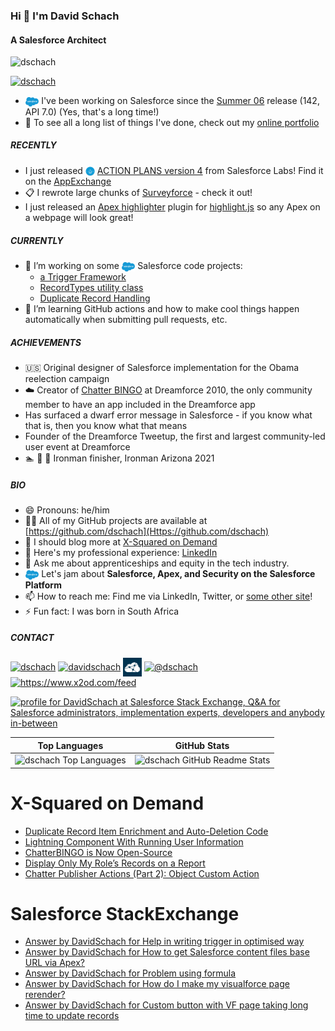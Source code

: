 ### Hi 👋 I'm David Schach

#### A Salesforce Architect

<p align="left"> <img src="https://komarev.com/ghpvc/?username=dschach&label=Profile%20views&color=0e75b6&style=flat" alt="dschach" /> </p>
<p align="left"> <a href="https://twitter.com/dschach" target="blank"><img src="https://img.shields.io/twitter/follow/dschach?logo=twitter&style=for-the-badge" alt="dschach" /></a></p>

- <img src="https://raw.githubusercontent.com/dschach/dschach/main/media/Salesforce-logo.png" height="15" style="vertical-align: middle;"/> I've been working on Salesforce since the [Summer 06](https://resources.docs.salesforce.com/142/latest/en-us/sfdc/pdf/salesforce_summer06_release_notes.pdf) release (142, API 7.0) (Yes, that's a long time!)
- 💼 To see all a long list of things I've done, check out my [online portfolio](https://my.visualcv.com/dschach_portfolio/)

##### RECENTLY

- I just released <img src="media/labs.png" height="15" width="15" style="vertical-align: middle;"/> [ACTION PLANS version 4](https://github.com/SalesforceLabs/ActionPlansV4) from Salesforce Labs! Find it on the [AppExchange](https://sforce.co/3wWTEqK)
- 📋 I rewrote large chunks of [Surveyforce](https://github.com/SalesforceLabs/survey-force) - check it out!
- I just released an [Apex highlighter](https://github.com/highlightjs/highlightjs-apex) plugin for [highlight.js](https://highlightjs.org/) so any Apex on a webpage will look great!

##### CURRENTLY

- 🔭 I’m working on some <img src="https://raw.githubusercontent.com/dschach/dschach/main/media/Salesforce-logo.png" height="15" style="vertical-align: middle;"/> Salesforce code projects:
  - [a Trigger Framework](https://github.com/dschach/salesforce-trigger-framework)
  - [RecordTypes utility class](https://github.com/dschach/record-types)
  - [Duplicate Record Handling](https://github.com/dschach/duplicatehandling)
- 🌱 I’m learning GitHub actions and how to make cool things happen automatically when submitting pull requests, etc.

##### ACHIEVEMENTS

- :us: Original designer of Salesforce implementation for the Obama reelection campaign
- :cloud: Creator of [Chatter BINGO](https://github.com/dschach/ChatterBINGO) at Dreamforce 2010, the only community member to have an app included in the Dreamforce app
- Has surfaced a dwarf error message in Salesforce - if you know what that is, then you know what that means
- Founder of the Dreamforce Tweetup, the first and largest community-led user event at Dreamforce
- :swimmer: :bicyclist: :runner: Ironman finisher, Ironman Arizona 2021

##### BIO

- 😄 Pronouns: he/him
- 👨‍💻 All of my GitHub projects are available at [https://github.com/dschach](Https://github.com/dschach)
- 📝 I should blog more at [X-Squared on Demand](https://www.x2od.com)
- 📄 Here's my professional experience: [LinkedIn](https://www.linkedin.com/in/davidschach/)
- 💬 Ask me about apprenticeships and equity in the tech industry.
- <img src="https://raw.githubusercontent.com/dschach/dschach/main/media/Salesforce-logo.png" height="15" style="vertical-align: middle;"/> Let's jam about **Salesforce, Apex, and Security on the Salesforce Platform**
- 📫 How to reach me: Find me via LinkedIn, Twitter, or [some other site](https://www.duckduckgo.com)!
- ⚡ Fun fact: I was born in South Africa

##### CONTACT

<p align="left">
<a href="https://twitter.com/dschach" target="blank"><img align="center" src="https://raw.githubusercontent.com/rahuldkjain/github-profile-readme-generator/master/src/images/icons/Social/twitter.svg" alt="dschach" height="30" width="40" /></a>
<a href="https://linkedin.com/in/davidschach" target="blank"><img align="center" src="https://raw.githubusercontent.com/rahuldkjain/github-profile-readme-generator/master/src/images/icons/Social/linked-in-alt.svg" alt="davidschach" height="30" width="40" /></a>
<a href="https://salesforce.stackexchange.com/users/dschach" target="blank"><img align="center" src="media/SalesforceStackExchangeLogo.png" alt="dschach" height="30" width="30" /></a>
<a href="https://medium.com/@dschach" target="blank"><img align="center" src="https://raw.githubusercontent.com/rahuldkjain/github-profile-readme-generator/master/src/images/icons/Social/medium.svg" alt="@dschach" height="30" width="40" /></a>
<a href="/https://www.x2od.com/feed" target="blank"><img align="center" src="https://www.x2od.com/wp/wp-content/uploads/FINAL-LOGO_OK_square_whitebg.jpeg" alt="https://www.x2od.com/feed" height="30" width="30" /></a>
</p>

<a href="https://salesforce.stackexchange.com/users/59/davidschach"><img src="https://salesforce.stackexchange.com/users/flair/59.png" width="208" height="58" alt="profile for DavidSchach at Salesforce Stack Exchange, Q&amp;A for Salesforce administrators, implementation experts, developers and anybody in-between" title="profile for DavidSchach at Salesforce Stack Exchange, Q&amp;A for Salesforce administrators, implementation experts, developers and anybody in-between"></a>

|                                                              Top Languages                                                               |                                                     GitHub Stats                                                      |
| :--------------------------------------------------------------------------------------------------------------------------------------: | :-------------------------------------------------------------------------------------------------------------------: |
| ![dschach Top Languages](https://github-readme-stats.vercel.app/api/top-langs?username=dschach&show_icons=true&locale=en&layout=compact) | ![dschach GitHub Readme Stats](https://github-readme-stats.vercel.app/api?username=dschach&show_icons=true&locale=en) |

<!-- ![dschach GitHub Streaks](https://github-readme-streak-stats.herokuapp.com/?user=dschach&) -->

# X-Squared on Demand

<!-- BLOG-POSTS:START -->

- [Duplicate Record Item Enrichment and Auto-Deletion Code](https://www.x2od.com/2022/02/28/duplicate-record-items.html)
- [Lightning Component With Running User Information](https://www.x2od.com/2015/02/27/lightning-component-running-user.html)
- [ChatterBINGO is Now Open-Source](https://www.x2od.com/2014/07/03/chatterbingo-github.html)
- [Display Only My Role’s Records on a Report](https://www.x2od.com/2013/07/22/my-role-records.html)
- [Chatter Publisher Actions &lpar;Part 2&rpar;: Object Custom Action](https://www.x2od.com/2013/07/15/publisher-actions-pt2.html)

<!-- BLOG-POSTS:END -->

# Salesforce StackExchange

<!-- SaleforceStackexchange:START -->

- [Answer by DavidSchach for Help in writing trigger in optimised way](https://salesforce.stackexchange.com/questions/370904/help-in-writing-trigger-in-optimised-way/371001#371001)
- [Answer by DavidSchach for How to get Salesforce content files base URL via Apex?](https://salesforce.stackexchange.com/questions/363290/how-to-get-salesforce-content-files-base-url-via-apex/363525#363525)
- [Answer by DavidSchach for Problem using formula](https://salesforce.stackexchange.com/questions/343899/problem-using-formula/343907#343907)
- [Answer by DavidSchach for How do I make my visualforce page rerender?](https://salesforce.stackexchange.com/questions/342922/how-do-i-make-my-visualforce-page-rerender/343569#343569)
- [Answer by DavidSchach for Custom button with VF page taking long time to update records](https://salesforce.stackexchange.com/questions/343381/custom-button-with-vf-page-taking-long-time-to-update-records/343568#343568)

<!-- SaleforceStackexchange:END -->
